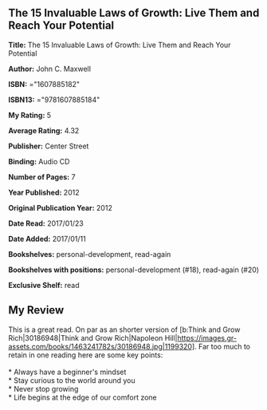 ## The 15 Invaluable Laws of Growth: Live Them and Reach Your Potential

**Title:** The 15 Invaluable Laws of Growth: Live Them and Reach Your Potential

**Author:** John C. Maxwell

**ISBN:** ="1607885182"

**ISBN13:** ="9781607885184"

**My Rating:** 5

**Average Rating:** 4.32

**Publisher:** Center Street

**Binding:** Audio CD

**Number of Pages:** 7

**Year Published:** 2012

**Original Publication Year:** 2012

**Date Read:** 2017/01/23

**Date Added:** 2017/01/11

**Bookshelves:** personal-development, read-again

**Bookshelves with positions:** personal-development (#18), read-again (#20)

**Exclusive Shelf:** read


## My Review

This is a great read. On par as an shorter version of [b:Think and Grow Rich|30186948|Think and Grow Rich|Napoleon Hill|https://images.gr-assets.com/books/1463241782s/30186948.jpg|1199320]. Far too much to retain in one reading here are some key points:<br/><br/>* Always have a beginner's mindset<br/>* Stay curious to the world around you<br/>* Never stop growing<br/>* Life begins at the edge of our comfort zone
